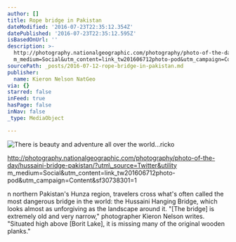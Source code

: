 ```yaml
---
author: []
title: Rope bridge in Pakistan
dateModified: '2016-07-23T22:35:12.354Z'
datePublished: '2016-07-23T22:35:12.595Z'
isBasedOnUrl: ''
description: >-
  http://photography.nationalgeographic.com/photography/photo-of-the-day/hussaini-bridge-pakistan/?utm_source=Twitter&utility
  m_medium=Social&utm_content=link_tw201606712photo-pod&utm_campaign=Content&sf30738301=1
sourcePath: _posts/2016-07-12-rope-bridge-in-pakistan.md
publisher:
  name: Kieron Nelson NatGeo
via: {}
starred: false
inFeed: true
hasPage: false
inNav: false
_type: MediaObject

---
```

![There is beauty and adventure all over the world...ricko](https://the-grid-user-content.s3-us-west-2.amazonaws.com/b57519c8-5430-4d64-b921-37489bbb7e6e.jpg)

http://photography.nationalgeographic.com/photography/photo-of-the-day/hussaini-bridge-pakistan/?utm\_source=Twitter&utility m\_medium=Social&utm\_content=link\_tw201606712photo-pod&utm\_campaign=Content&sf30738301=1

n northern Pakistan's Hunza region, travelers cross what's often called the most dangerous bridge in the world: the Hussaini Hanging Bridge, which looks almost as unforgiving as the landscape around it. "\[The bridge\] is extremely old and very narrow," photographer Kieron Nelson writes. "Situated high above \[Borit Lake\], it is missing many of the original wooden planks."